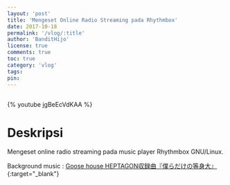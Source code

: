 ```yaml
---
layout: 'post'
title: 'Mengeset Online Radio Streaming pada Rhythmbox'
date: 2017-10-18
permalink: '/vlog/:title'
author: 'BanditHijo'
license: true
comments: true
toc: true
category: 'vlog'
tags:
pin:
---
```


<div style="margin-top:30px;"></div>

{% youtube jgBeEcVdKAA %}

# Deskripsi

Mengeset online radio streaming pada music player Rhythmbox GNU/Linux.

Background music :
[Goose house HEPTAGON収録曲『僕らだけの等身大』](https://www.youtube.com/watch?v=a3i0BNJ55wo){:target="_blank"}
